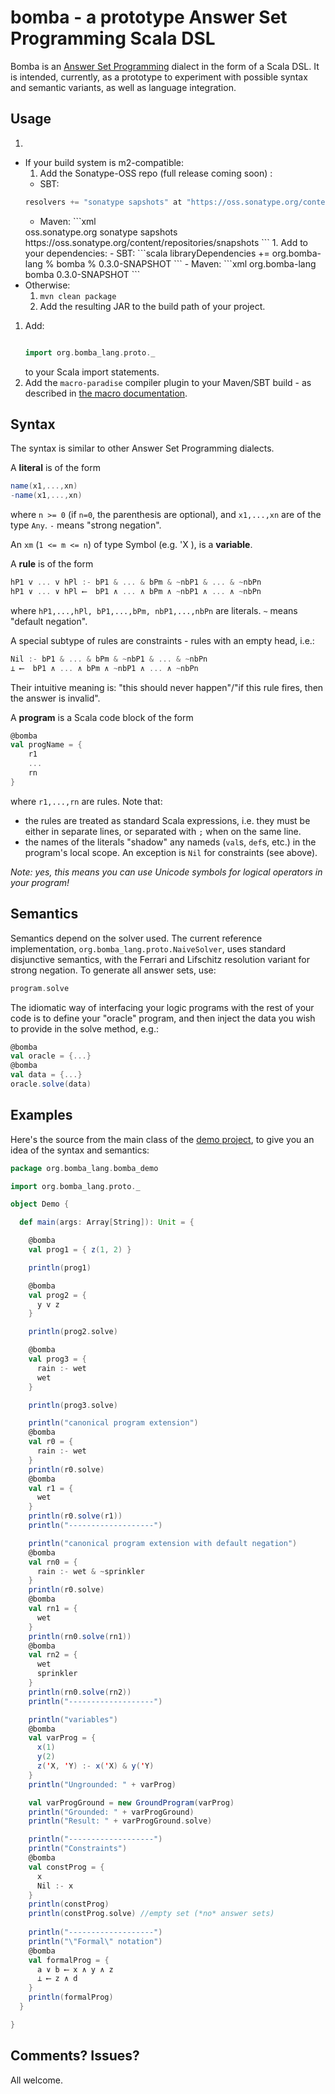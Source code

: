 **bomba** - a prototype Answer Set Programming Scala DSL
=====================================================================

Bomba is an [Answer Set Programming](https://en.wikipedia.org/wiki/Answer_set_programming) dialect in the form of a Scala DSL. It is intended, currently, as a prototype to experiment with possible syntax and semantic variants, as well as language integration.

Usage
----------

 1. 
   - If your build system is m2-compatible:
     1. Add the Sonatype-OSS repo (full release coming soon) :
       - SBT:
	    ```scala
	    resolvers += "sonatype sapshots" at "https://oss.sonatype.org/content/repositories/snapshots"
	    ``` 
        - Maven:
	     ```xml
	    <repository>
		    <id>oss.sonatype.org</id>
		    <name>sonatype sapshots</name>
		    <url>https://oss.sonatype.org/content/repositories/snapshots</url>
	    </repository>
		```
     1. Add to your dependencies:
	      - SBT: 
	     ```scala
	     libraryDependencies += org.bomba-lang % bomba % 0.3.0-SNAPSHOT
	     ``` 
	      - Maven:
	     ```xml
		<dependency>
			<groupId>org.bomba-lang</groupId>
			<artifactId>bomba</artifactId>
			<version>0.3.0-SNAPSHOT</version>
		</dependency>	     
		```
   - Otherwise:
     1. `mvn clean package`
 	 1. Add the resulting JAR to the build path of your project.
 1. Add:
      ```scala

      import org.bomba_lang.proto._
      ``` 
    to your Scala import statements.
 1. Add the `macro-paradise` compiler plugin to your Maven/SBT build - as described in [the macro documentation](http://docs.scala-lang.org/overviews/macros/paradise.html). 

Syntax
-----------
The syntax is similar to other Answer Set Programming dialects.

A **literal** is of the form

```scala
name(x1,...,xn)
-name(x1,...,xn)
```
    
where `n >= 0` (if `n=0`, the parenthesis are optional), and `x1,...,xn` are of the type `Any`. `-` means "strong negation".

An `xm` (`1 <= m <= n`) of type Symbol (e.g. 'X ), is a **variable**.

A **rule** is of the form

```scala
hP1 v ... v hPl :- bP1 & ... & bPm & ~nbP1 & ... & ~nbPn
hP1 ∨ ... ∨ hPl ⟵  bP1 ∧ ... ∧ bPm ∧ ~nbP1 ∧ ... ∧ ~nbPn
```

where `hP1,...,hPl, bP1,...,bPm, nbP1,...,nbPn` are literals. `~` means "default negation".

A special subtype of rules are constraints - rules with an empty head, i.e.:

```scala
Nil :- bP1 & ... & bPm & ~nbP1 & ... & ~nbPn
⊥ ⟵  bP1 ∧ ... ∧ bPm ∧ ~nbP1 ∧ ... ∧ ~nbPn
```

Their intuitive meaning is: "this should never happen"/"if this rule fires, then the answer is invalid".

A **program** is a Scala code block of the form

```scala
@bomba
val progName = {
	r1
	...
	rn
}
```
  
where `r1,...,rn` are rules. Note that:
 - the rules are treated as standard Scala expressions, i.e. they must be either in 
separate lines, or separated with `;` when on the same line.
 - the names of the literals "shadow" any nameds (`val`s, `def`s, etc.) in the program's local scope. An 
 exception is `Nil` for constraints (see above).

*Note: yes, this means you can use Unicode symbols for logical operators in your program!*

Semantics
------------
Semantics depend on the solver used. The current reference implementation, `org.bomba_lang.proto.NaiveSolver`, uses standard
disjunctive semantics, with the Ferrari and Lifschitz resolution variant for strong negation. To generate all answer sets, use:

```scala
program.solve
```
	
The idiomatic way of interfacing your logic programs with the rest of your code is to define your "oracle" program, and then inject
the data you wish to provide in the solve method, e.g.:

```scala
@bomba
val oracle = {...}
@bomba
val data = {...}
oracle.solve(data)
```
	
Examples
-----------

Here's the source from the main class of the [demo project](https://github.com/mikkoz/bomba-demo), to give you an idea of the syntax and semantics:
```scala
package org.bomba_lang.bomba_demo

import org.bomba_lang.proto._

object Demo {

  def main(args: Array[String]): Unit = {

    @bomba
    val prog1 = { z(1, 2) }

    println(prog1)

    @bomba
    val prog2 = {
      y v z
    }

    println(prog2.solve)

    @bomba
    val prog3 = {
      rain :- wet
      wet
    }

    println(prog3.solve)

    println("canonical program extension")
    @bomba
    val r0 = {
      rain :- wet
    }
    println(r0.solve)
    @bomba
    val r1 = {
      wet
    }
    println(r0.solve(r1))
    println("-------------------")

    println("canonical program extension with default negation")
    @bomba
    val rn0 = {
      rain :- wet & ~sprinkler
    }
    println(r0.solve)
    @bomba
    val rn1 = {
      wet
    }
    println(rn0.solve(rn1))
    @bomba
    val rn2 = {
      wet
      sprinkler
    }
    println(rn0.solve(rn2))
    println("-------------------")

    println("variables")
    @bomba
    val varProg = {
      x(1)
      y(2)
      z('X, 'Y) :- x('X) & y('Y)
    }
    println("Ungrounded: " + varProg)

    val varProgGround = new GroundProgram(varProg)
    println("Grounded: " + varProgGround)
    println("Result: " + varProgGround.solve)

    println("-------------------")
    println("Constraints")
    @bomba
    val constProg = {
      x
      Nil :- x
    }
    println(constProg)
    println(constProg.solve) //empty set (*no* answer sets)
    
    println("-------------------")
    println("\"Formal\" notation")
    @bomba
    val formalProg = {
      a ∨ b ⟵ x ∧ y ∧ z
      ⊥ ⟵ z ∧ d
    }
    println(formalProg)
  }

}
```

Comments? Issues?
------------
All welcome.